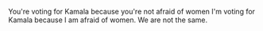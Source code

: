 You're voting for Kamala because you're not afraid of women I'm voting for Kamala because I am afraid of women. We are not the same.

